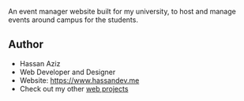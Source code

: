 An event manager website built for my university, to host and manage events around campus for the students.

## Author
- Hassan Aziz
- Web Developer and Designer
- Website: https://www.hassandev.me
- Check out my other [web projects](https://www.hassandev.me/projects)
